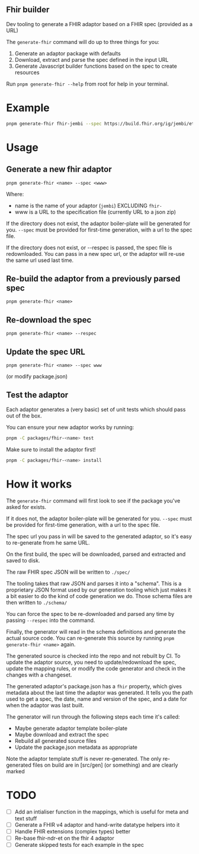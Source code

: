 ## Fhir builder

Dev tooling to generate a FHIR adaptor based on a FHIR spec (provided as a URL)

The `generate-fhir` command will do up to three things for you:

1. Generate an adaptor package with defaults
2. Download, extract and parse the spec defined in the input URL
3. Generate Javascript builder functions based on the spec to create resources

Run `pnpm generate-fhir --help` from root for help in your terminal.

# Example

```bash
pnpm generate-fhir fhir-jembi --spec https://build.fhir.org/ig/jembi/ethiopia-hiv/branches/master/definitions.json.zip
```

# Usage

## Generate a new fhir adaptor

```
pnpm generate-fhir <name> --spec <www>
```

Where:

- name is the name of your adaptor (`jembi`) EXCLUDING `fhir-`
- www is a URL to the specification file (currently URL to a json zip)

If the directory does not exist, the adaptor boiler-plate will be generated for
you. `--spec` must be provided for first-time generation, with a url to the spec
file.

If the directory does not exist, or --respec is passed, the spec file is
redownloaded. You can pass in a new spec url, or the adaptor will re-use the
same url used last time.

## Re-build the adaptor from a previously parsed spec

```
pnpm generate-fhir <name>
```

## Re-download the spec

```
pnpm generate-fhir <name> --respec
```

## Update the spec URL

```
pnpm generate-fhir <name> --spec www
```

(or modify package.json)

## Test the adaptor

Each adaptor generates a (very basic) set of unit tests which should pass out of
the box.

You can ensure your new adaptor works by running:

```bash
pnpm -C packages/fhir-<name> test
```

Make sure to install the adaptor first!

```bash
pnpm -C packages/fhir-<name> install
```

# How it works

The `generate-fhir` command will first look to see if the package you've asked
for exists.

If it does not, the adaptor boiler-plate will be generated for you. `--spec`
must be provided for first-time generation, with a url to the spec file.

The spec url you pass in will be saved to the generated adaptor, so it's easy to
re-generate from he same URL.

On the first build, the spec will be downloaded, parsed and extracted and saved
to disk.

The raw FHIR spec JSON will be written to `./spec/`

The tooling takes that raw JSON and parses it into a "schema". This is a
proprietary JSON format used by our generation tooling which just makes it a bit
easier to do the kind of code generation we do. Those schema files are then
written to `./schema/`

You can force the spec to be re-downloaded and parsed any time by passing
`--respec` into the command.

Finally, the generator will read in the schema definitions and generate the
actual source code. You can re-generate this source by running
`pnpm generate-fhir <name>` again.

The generated source is checked into the repo and not rebuilt by CI. To update
the adaptor source, you need to update/redownload the spec, update the mapping
rules, or modify the code generator and check in the changes with a changeset.

The generated adaptor's package.json has a `fhir` property, which gives metadata
about the last time the adaptor was generated. It tells you the path used to get
a spec, the date, name and version of the spec, and a date for when the adaptor
was last built.

The generator will run through the following steps each time it's called:

- Maybe generate adaptor template boiler-plate
- Maybe download and extract the spec
- Rebuild all generated source files
- Update the package.json metadata as appropriate

Note the adaptor template stuff is never re-generated. The only re-generated
files on build are in [src/gen] (or something) and are clearly marked

# TODO

- [ ] Add an intialiser function in the mappings, which is useful for meta and
      text stuff
- [ ] Generate a FHIR v4 adaptor and hand-write datatype helpers into it
- [ ] Handle FHIR extensions (complex types) better
- [ ] Re-base fhir-ndr-et on the fhir 4 adaptor
- [ ] Generate skipped tests for each example in the spec
